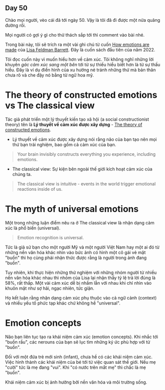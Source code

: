 ## Day 50

Chào mọi người, vèo cái đã tới ngày 50. Vậy là tôi đã đi được một nửa quãng đường rồi. 

Mọi người có gợi ý gì cho thử thách sắp tới thì comment vào bài nhé.

Trong bài này, tôi sẽ trích ra một vài ghi chú từ cuốn [How emotions are made](https://www.goodreads.com/book/show/23719305-how-emotions-are-made) của [Lisa Feldman Barrett](https://lisafeldmanbarrett.com/). Đây là cuốn sách đầu tiên của năm 2022.

Tôi đọc cuốn này vì muốn hiểu hơn về cảm xúc. Tôi không nghĩ những lời khuyên *gác cảm xúc sang một bên* tới từ sự thiếu hiểu biết hơn là từ sự thấu hiểu. Đây là ví dụ điển hình của xu hướng né tránh những thứ mà bản thân chưa rõ và che đậy nó bằng từ ngữ hoa mỹ.

# The theory of constructed emotions vs The classical view

Tác giả phát triển một lý thuyết kiến tạo xã hội (a social constructionist theory)
tên là **Lý thuyết về cảm xúc được xây dựng** - [The theory of constructed emotions](https://en.wikipedia.org/wiki/Theory_of_constructed_emotion).

- Lý thuyết về cảm xúc được xây dựng nói rằng não của bạn tạo nên mọi thứ bạn trải nghiệm, bao gồm cả cảm xúc của bạn.

> Your brain invisibly constructs everything you experience, including emotions.

- The classical view: Sự kiện bên ngoài thế giới kích hoạt cảm xúc của chúng ta.

> The classical view is intuitive - events in the world trigger emotional reactions inside of us.

# The myth of universal emotions

Một trong những luận điểm nêu ra ở The classical view là nhận dạng cảm xúc là phổ biến (universal). 

> Emotion recognition is universal.

Tức là giả sử bạn cho một người Mỹ và một người Việt Nam hay một ai đó từ những nền văn hóa khác nhìn vào bức ảnh có hình một cô gái vẻ mặt "buồn" thì họ cùng phải nhận thức được rằng là người trong ảnh đang "buồn".

Tuy nhiên, khi thực hiện những thử nghiệm với những nhóm người từ nhiều nền văn hóa khác nhau thì nhóm của Lisa lại nhận thấy tỷ lệ trả lời đúng là 58%, rất thấp. Một vài cảm xúc dễ bị nhầm lẫn với nhau khi chỉ nhìn vào khuôn mặt như sợ hãi, ngạc nhiên, tức giận. 

Họ kết luận rằng nhận dạng cảm xúc phụ thuộc vào cả ngữ cảnh (context) và nhiều yếu tố phức tạp khác chứ không hề "universal". 

# Emotion concepts

Não bạn liên tục tạo ra khái niệm cảm xúc (emotion concepts). Khi nhắc tới "buồn rầu", các nerouns của bạn sẽ lục tìm những ký ức phù hợp với từ "buồn". 

Đối với một đứa trẻ mới sinh (infant), chưa hề có các khái niệm cảm xúc. Việc hình thành các khái niệm của bé tới từ việc quan sát thế giới. Nếu mẹ "cười" tức là mẹ đang "vui". Khi "có nước trên mắt mẹ" thì chắc là mẹ "buồn".

Khái niệm cảm xúc bị ảnh hưởng bởi nền văn hóa và môi trường sống.



